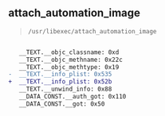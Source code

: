 ## attach_automation_image

> `/usr/libexec/attach_automation_image`

```diff

   __TEXT.__objc_classname: 0xd
   __TEXT.__objc_methname: 0x22c
   __TEXT.__objc_methtype: 0x19
-  __TEXT.__info_plist: 0x535
+  __TEXT.__info_plist: 0x52b
   __TEXT.__unwind_info: 0x88
   __DATA_CONST.__auth_got: 0x110
   __DATA_CONST.__got: 0x50

```
